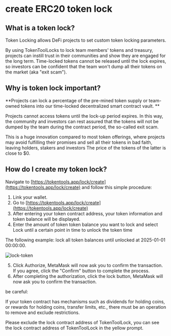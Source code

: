 # create ERC20 token lock

## What is a token lock?

Token Locking allows DeFi projects to set custom token locking parameters.

By using TokenToolLocks to lock team members' tokens and treasury, projects can instill trust in their communities and show they are engaged for the long term. Time-locked tokens cannot be released until the lock expires, so investors can be confident that the team won't dump all their tokens on the market (aka "exit scam").



## Why is token lock important?

**Projects can lock a percentage of the pre-mined token supply or team-owned tokens into our time-locked decentralized smart contract vault. **

Projects cannot access tokens until the lock-up period expires. In this way, the community and investors can rest assured that the tokens will not be dumped by the team during the contract period, the so-called exit scam.

This is a huge innovation compared to most token offerings, where projects may avoid fulfilling their promises and sell all their tokens in bad faith, leaving holders, stakers and investors The price of the tokens of the latter is close to $0.



## How do I create my token lock?

Navigate to [https://tokentools.app/lock/create](https://tokentools.app/lock/create) and follow this simple procedure:

1. Link your wallet.
2. Go to [https://tokentools.app/lock/create](https://tokentools.app/lock/create)
3. After entering your token contract address, your token information and token balance will be displayed.
4. Enter the amount of token token balance you want to lock and select Lock until a certain point in time to unlock the token time

The following example: lock all token balances until unlocked at 2025-01-01 00:00:00.

![lock-token](../.gitbook/assets/lock/Snipaste_2022-05-08_23-15-40.png)

5. Click Authorize, MetaMask will now ask you to confirm the transaction. If you agree, click the "Confirm" button to complete the process.
6. After completing the authorization, click the lock button, MetaMask will now ask you to confirm the transaction.



be careful:

If your token contract has mechanisms such as dividends for holding coins, or rewards for holding coins, transfer limits, etc., there must be an operation to remove and exclude restrictions.

Please exclude the lock contract address of TokenToolLock, you can see the lock contract address of TokenToolLock in the yellow prompt.